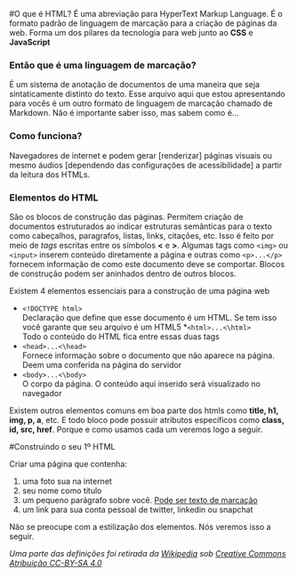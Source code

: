 #O que é HTML?
É uma abreviação para HyperText Markup Language. É o formato padrão de linguagem de marcação para a criação de páginas da web. Forma um dos pilares da tecnologia para web junto ao __CSS__ e __JavaScript__

### Então que é uma linguagem de marcação?
É um sistema de anotação de documentos de uma maneira que seja sintaticamente distinto do texto. Esse arquivo aqui que estou apresentando para vocês é um outro formato de linguagem de marcação chamado de Markdown. Não é importante saber isso, mas sabem como é...

### Como funciona?
Navegadores de internet e podem gerar [renderizar] páginas visuais ou mesmo áudios [dependendo das configurações de acessibilidade] a partir da leitura dos HTMLs.

### Elementos do HTML
São os blocos de construção das páginas. Permitem criação de documentos estruturados ao indicar estruturas semânticas para o texto como cabeçalhos, paragrafos, listas, links, citações, etc. Isso é feito por meio de _tags_ escritas entre os símbolos __<__ e __>__. Algumas tags como `<img>` ou `<input>` inserem conteúdo diretamente a página e outras como `<p>...</p>` fornecem informação de como este documento deve se comportar. Blocos de construção podem ser aninhados dentro de outros blocos.

Existem 4 elementos essenciais para a construção de uma página web
* `<!DOCTYPE html>`  
Declaração que define que esse documento é um HTML. Se tem isso você garante que seu arquivo é um HTML5
*`<html>...<\html>`  
Todo o conteúdo do HTML fica entre essas duas tags
* `<head>...<\head>`  
Fornece informação sobre o documento que não aparece na página. Deem uma conferida na página do servidor
* `<body>...<\body>`  
O corpo da página. O conteúdo aqui inserido será visualizado no navegador

Existem outros elementos comuns em boa parte dos htmls como __title, h1, img, p, a__, etc. E todo bloco pode possuir atributos específicos como __class, id, src, href__. Porque e como usamos cada um veremos logo a seguir.

#Construindo o seu 1º HTML

Criar uma página que contenha:

1. uma foto sua na internet
2. seu nome como título
3. um pequeno parágrafo sobre você. [Pode ser texto de marcação](http://www.lipsum.com/feed/html)
4. um link para sua conta pessoal de twitter, linkedin ou snapchat

Não se preocupe com a estilização dos elementos. Nós veremos isso a seguir.

_Uma parte das definições foi retirada da [Wikipedia](https://en.wikipedia.org/wiki/HTML) sob [Creative Commons Atribuição CC-BY-SA 4.0](http://creativecommons.org/licenses/by-sa/4.0/legalcode)_
